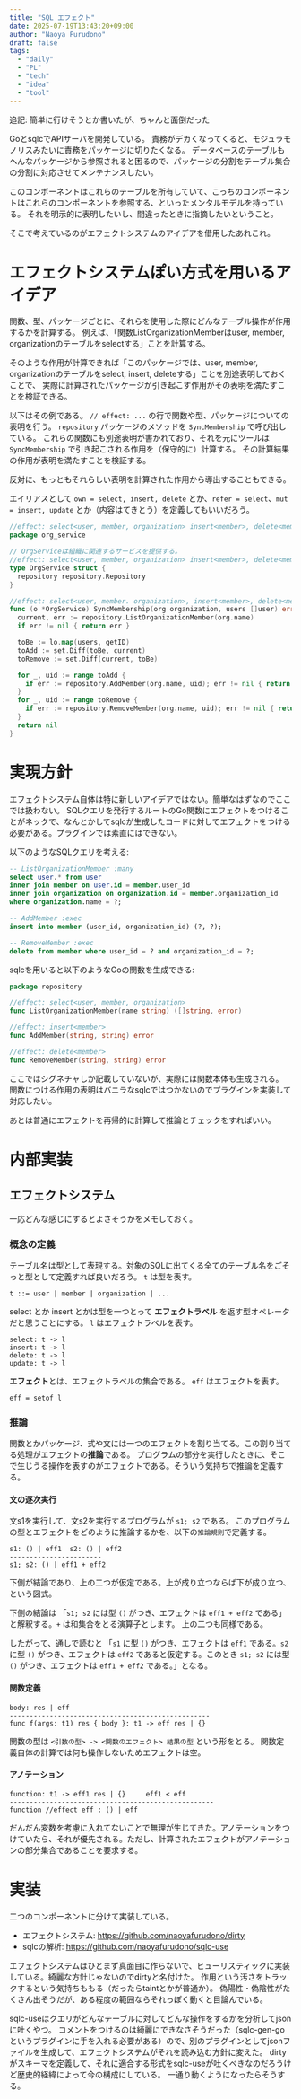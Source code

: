 ```yaml
---
title: "SQL エフェクト"
date: 2025-07-19T13:43:20+09:00
author: "Naoya Furudono"
draft: false
tags:
  - "daily"
  - "PL"
  - "tech"
  - "idea"
  - "tool"
---
```


追記: 簡単に行けそうとか書いたが、ちゃんと面倒だった

GoとsqlcでAPIサーバを開発している。
責務がデカくなってくると、モジュラモノリスみたいに責務をパッケージに切りたくなる。
データベースのテーブルもへんなパッケージから参照されると困るので、パッケージの分割をテーブル集合の分割に対応させてメンテナンスしたい。

このコンポーネントはこれらのテーブルを所有していて、こっちのコンポーネントはこれらのコンポーネントを参照する、といったメンタルモデルを持っている。
それを明示的に表明したいし、間違ったときに指摘したいということ。

そこで考えているのがエフェクトシステムのアイデアを借用したあれこれ。

# エフェクトシステムぽい方式を用いるアイデア

関数、型、パッケージごとに、それらを使用した際にどんなテーブル操作が作用するかを計算する。
例えば、「関数ListOrganizationMemberはuser, member, organizationのテーブルをselectする」ことを計算する。

そのような作用が計算できれば「このパッケージでは、user, member, organizationのテーブルをselect, insert, deleteする」ことを別途表明しておくことで、
実際に計算されたパッケージが引き起こす作用がその表明を満たすことを検証できる。

以下はその例である。 `// effect: ...` の行で関数や型、パッケージについての表明を行う。
`repository` パッケージのメソッドを `SyncMembership` で呼び出している。
これらの関数にも別途表明が書かれており、それを元にツールは `SyncMembership` で引き起こされる作用を（保守的に）計算する。
その計算結果の作用が表明を満たすことを検証する。

反対に、もっともそれらしい表明を計算された作用から導出することもできる。

エイリアスとして `own = select, insert, delete` とか、`refer = select`、`mut = insert, update` とか（内容はてきとう）を定義してもいいだろう。

```go
//effect: select<user, member, organization> insert<member>, delete<member>
package org_service

// OrgServiceは組織に関連するサービスを提供する。
//effect: select<user, member, organization> insert<member>, delete<member>
type OrgService struct {
  repository repository.Repository
}

//effect: select<user, member. organization>, insert<member>, delete<member>
func (o *OrgService) SyncMembership(org organization, users []user) error {
  current, err := repository.ListOrganizationMember(org.name)
  if err != nil { return err }

  toBe := lo.map(users, getID)
  toAdd := set.Diff(toBe, current)
  toRemove := set.Diff(current, toBe)

  for _, uid := range toAdd {
    if err := repository.AddMember(org.name, uid); err != nil { return err }
  }
  for _, uid := range toRemove {
    if err := repository.RemoveMember(org.name, uid); err != nil { return err }
  }
  return nil
}
```

# 実現方針

エフェクトシステム自体は特に新しいアイデアではない。簡単なはずなのでここでは扱わない。
SQLクエリを発行するルートのGo関数にエフェクトをつけることがネックで、なんとかしてsqlcが生成したコードに対してエフェクトをつける必要がある。プラグインでは素直にはできない。

以下のようなSQLクエリを考える:

```sql
-- ListOrganizationMember :many
select user.* from user
inner join member on user.id = member.user_id
inner join organization on organization.id = member.organization_id
where organization.name = ?;

-- AddMember :exec
insert into member (user_id, organization_id) (?, ?);

-- RemoveMember :exec
delete from member where user_id = ? and organization_id = ?;
```

sqlcを用いると以下のようなGoの関数を生成できる:

```go
package repository

//effect: select<user, member, organization>
func ListOrganizationMember(name string) ([]string, error)

//effect: insert<member>
func AddMember(string, string) error

//effect: delete<member>
func RemoveMember(string, string) error
```

ここではシグネチャしか記載していないが、実際には関数本体も生成される。
関数につける作用の表明はバニラなsqlcではつかないのでプラグインを実装して対応したい。

あとは普通にエフェクトを再帰的に計算して推論とチェックをすればいい。

# 内部実装

## エフェクトシステム

一応どんな感じにするとよさそうかをメモしておく。

### 概念の定義

テーブル名は型として表現する。対象のSQLに出てくる全てのテーブル名をごそっと型として定義すれば良いだろう。
`t` は型を表す。

```
t ::= user | member | organization | ...
```

select とか insert とかは型を一つとって **エフェクトラベル** を返す型オペレータだと思うことにする。
`l` はエフェクトラベルを表す。

```
select: t -> l
insert: t -> l
delete: t -> l
update: t -> l
```

**エフェクト**とは、エフェクトラベルの集合である。
`eff` はエフェクトを表す。

```
eff = setof l
```

### 推論

関数とかパッケージ、式や文には一つのエフェクトを割り当てる。この割り当てる処理がエフェクトの**推論**である。
プログラムの部分を実行したときに、そこで生じうる操作を表すのがエフェクトである。そういう気持ちで推論を定義する。

#### 文の逐次実行

文s1を実行して、文s2を実行するプログラムが `s1; s2` である。
このプログラムの型とエフェクトをどのように推論するかを、以下の`推論規則`で定義する。

```
s1: () | eff1  s2: () | eff2
-----------------------
s1; s2: () | eff1 + eff2
```

下側が結論であり、上の二つが仮定である。上が成り立つならば下が成り立つ、という図式。

下側の結論は 「`s1; s2` には型 `()` がつき、エフェクトは `eff1 + eff2` である」と解釈する。`+` は和集合をとる演算子とします。
上の二つも同様である。

したがって、通しで読むと
「`s1` に型 `()` がつき、エフェクトは `eff1` である。`s2` に型 `()` がつき、エフェクトは `eff2` であると仮定する。このとき `s1; s2` には型 `()` がつき、エフェクトは `eff1 + eff2` である。」となる。

#### 関数定義

```
body: res | eff
--------------------------------------------------
func f(args: t1) res { body }: t1 -> eff res | {}
```

関数の型は `<引数の型> -> <関数のエフェクト> 結果の型` という形をとる。
関数定義自体の計算では何も操作しないためエフェクトは空。

#### アノテーション

```
function: t1 -> eff1 res | {}     eff1 < eff
---------------------------------------------------
function //effect eff : () | eff
```

だんだん変数を考慮に入れてないことで無理が生じてきた。アノテーションをつけていたら、それが優先される。ただし、計算されたエフェクトがアノテーションの部分集合であることを要求する。

# 実装

二つのコンポーネントに分けて実装している。

- エフェクトシステム: https://github.com/naoyafurudono/dirty
- sqlcの解析: https://github.com/naoyafurudono/sqlc-use

エフェクトシステムはひとまず真面目に作らないで、ヒューリスティックに実装している。綺麗な方針じゃないのでdirtyと名付けた。
作用という汚さをトラックするという気持ちももる（だったらtaintとかが普通か）。
偽陽性・偽陰性がたくさん出そうだが、ある程度の範囲ならそれっぽく動くと目論んでいる。

sqlc-useはクエリがどんなテーブルに対してどんな操作をするかを分析してjsonに吐くやつ。
コメントをつけるのは綺麗にできなさそうだった（sqlc-gen-go というプラグインに手を入れる必要がある）ので、別のプラグインとしてjsonファイルを生成して、エフェクトシステムがそれを読み込む方針に変えた。
dirtyがスキーマを定義して、それに適合する形式をsqlc-useが吐くべきなのだろうけど歴史的経緯によって今の構成にしている。
一通り動くようになったらそうする。
